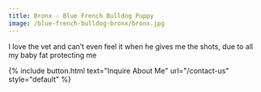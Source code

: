 ```yaml
---
title: Bronx - Blue French Bulldog Puppy
image: /blue-french-bulldog-bronx/bronx.jpg
---
```


I love the vet and can’t even feel it when he gives me the shots, due to all my baby fat protecting me

{% include button.html text="Inquire About Me" url="/contact-us" style="default" %}
